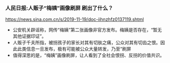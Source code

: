 ### 人民日报:人贩子“梅姨”画像刷屏 刷出了什么？
https://news.sina.com.cn/s/2019-11-19/doc-iihnzhfz0137119.shtml
- 公安机关辟谣称，网传“梅姨”第二张画像非官方发布。梅姨是否存在，“暂无其他证据印证”。
- 人贩子千夫所指，被拐孩子的家长对其有切肤之痛，公众对其有切齿之恨。因此此类信息一旦发布，极有可能被公众大量转发，乃至“刷屏
- 值得深思的是，“梅姨”画像刷屏，让人看到了全社会恨拐、反拐的价值共识。
